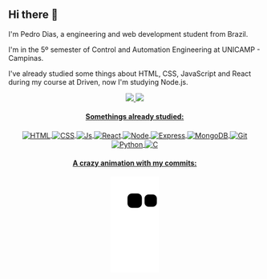 ## Hi there 🤙

I'm Pedro Dias, a engineering and web development student from Brazil.

I'm in the 5º semester of Control and Automation Engineering at UNICAMP - Campinas.

I've already studied some things about HTML, CSS, JavaScript and React during my course at Driven, now I'm studying Node.js.

<div align="center">
  <a href="https://github.com/phbodias">
  <img height="160em" 
  src="https://github-readme-stats.vercel.app/api?username=phbodias&show_icons=true&theme=dracula&include_all_commits=true&count_private=false"/>
  <img height="160em" src="https://github-readme-stats.vercel.app/api/top-langs/?username=phbodias&layout=compact&langs_count=7&theme=dark"/>
</div>

<div align="center" style="display: inline_block">
  <h4>Somethings already studied:</h4>
    <img align="center" alt="HTML" height="30" width="70" src="https://img.shields.io/badge/HTML5-E34F26?style=for-the-badge&logo=html5&logoColor=white">
    <img align="center" alt="CSS" height="30" width="70" src="https://img.shields.io/badge/CSS3-1572B6?style=for-the-badge&logo=css3&logoColor=white">
    <img align="center" alt="Js" height="30" width="90" src="https://img.shields.io/badge/JavaScript-323330?style=for-the-badge&logo=javascript&logoColor=F7DF1E">
    <img align="center" alt="React" height="30" width="70" src="https://img.shields.io/badge/React-20232A?style=for-the-badge&logo=react&logoColor=61DAFB">
    <img align="center" alt="Node" height="30" width="80" src="https://img.shields.io/badge/Node.js-43853D?style=for-the-badge&logo=node.js&logoColor=white">
    <img align="center" alt="Express" height="30" width="70" src="https://img.shields.io/badge/Express.js-404D59?style=for-the-badge">
    <img align="center" alt="MongoDB" height="30" width="100" src="https://img.shields.io/badge/MongoDB-4EA94B?style=for-the-badge&logo=mongodb&logoColor=white">
    <img align="center" alt="Git" height="30" width="70" src="https://img.shields.io/badge/GIT-E44C30?style=for-the-badge&logo=git&logoColor=white">
    <img align="center" alt="Python" height="30" width="70" src="https://img.shields.io/badge/Python-FFD43B?style=for-the-badge&logo=python&logoColor=blue">
     <img align="center" alt="C" height="30" width="70" src="https://img.shields.io/badge/C-00599C?style=for-the-badge&logo=c&logoColor=white">
  </div>
</div>
  
<div align="center">
   <h4>A crazy animation with my commits: </h4>
   <img src="https://github.com/phbodias/phbodias/blob/output/github-contribution-grid-snake.svg">
</div>
  
